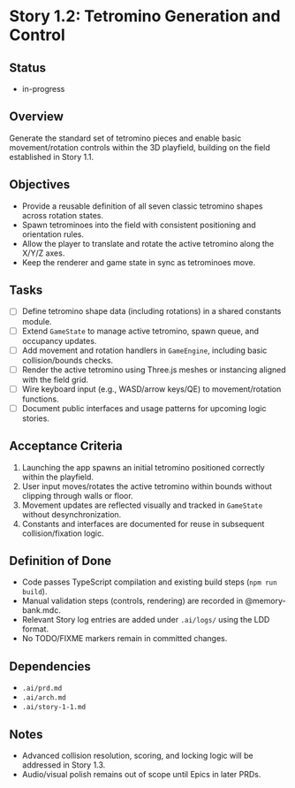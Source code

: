 # Story 1.2: Tetromino Generation and Control

## Status
- in-progress

## Overview
Generate the standard set of tetromino pieces and enable basic movement/rotation controls within the 3D playfield, building on the field established in Story 1.1.

## Objectives
- Provide a reusable definition of all seven classic tetromino shapes across rotation states.
- Spawn tetrominoes into the field with consistent positioning and orientation rules.
- Allow the player to translate and rotate the active tetromino along the X/Y/Z axes.
- Keep the renderer and game state in sync as tetrominoes move.

## Tasks
- [ ] Define tetromino shape data (including rotations) in a shared constants module.
- [ ] Extend `GameState` to manage active tetromino, spawn queue, and occupancy updates.
- [ ] Add movement and rotation handlers in `GameEngine`, including basic collision/bounds checks.
- [ ] Render the active tetromino using Three.js meshes or instancing aligned with the field grid.
- [ ] Wire keyboard input (e.g., WASD/arrow keys/QE) to movement/rotation functions.
- [ ] Document public interfaces and usage patterns for upcoming logic stories.

## Acceptance Criteria
1. Launching the app spawns an initial tetromino positioned correctly within the playfield.
2. User input moves/rotates the active tetromino within bounds without clipping through walls or floor.
3. Movement updates are reflected visually and tracked in `GameState` without desynchronization.
4. Constants and interfaces are documented for reuse in subsequent collision/fixation logic.

## Definition of Done
- Code passes TypeScript compilation and existing build steps (`npm run build`).
- Manual validation steps (controls, rendering) are recorded in @memory-bank.mdc.
- Relevant Story log entries are added under `.ai/logs/` using the LDD format.
- No TODO/FIXME markers remain in committed changes.

## Dependencies
- `.ai/prd.md`
- `.ai/arch.md`
- `.ai/story-1-1.md`

## Notes
- Advanced collision resolution, scoring, and locking logic will be addressed in Story 1.3.
- Audio/visual polish remains out of scope until Epics in later PRDs.
